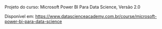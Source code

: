 Projeto do curso: Microsoft Power BI Para Data Science, Versão 2.0

Disponível em: https://www.datascienceacademy.com.br/course/microsoft-power-bi-para-data-science


 
